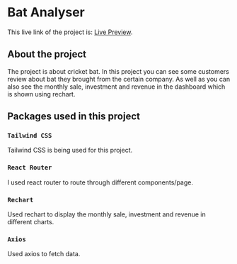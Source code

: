 # Bat Analyser

This live link of the project is: [Live Preview](https://bat-analyser.netlify.app/home).

## About the project
The project is about cricket bat. In this project you can see some customers review about bat they brought from the certain company. As well as you can also see the monthly sale, investment and revenue in the dashboard which is shown using rechart.


## Packages used in this project

### `Tailwind CSS`

Tailwind CSS is being used for this project.

### `React Router`

I used react router to route through different components/page.

### `Rechart`

Used rechart to display the monthly sale, investment and revenue in different charts.

### `Axios`

Used axios to fetch data.